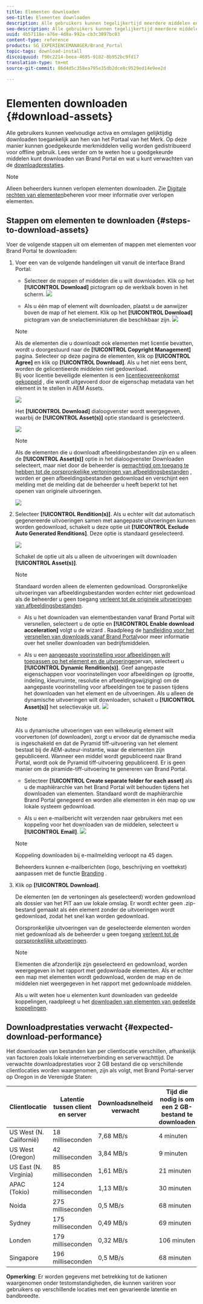 ```yaml
---
title: Elementen downloaden
seo-title: Elementen downloaden
description: Alle gebruikers kunnen tegelijkertijd meerdere middelen en mappen downloaden die voor hen toegankelijk zijn. Op deze manier kunnen goedgekeurde merkmiddelen veilig worden gedistribueerd voor offline gebruik.
seo-description: Alle gebruikers kunnen tegelijkertijd meerdere middelen en mappen downloaden die voor hen toegankelijk zijn. Op deze manier kunnen goedgekeurde merkmiddelen veilig worden gedistribueerd voor offline gebruik.
uuid: 4b57118e-a76e-4d8a-992a-cb3c3097bc03
content-type: reference
products: SG_EXPERIENCEMANAGER/Brand_Portal
topic-tags: download-install
discoiquuid: f90c2214-beea-4695-9102-8b952bc9fd17
translation-type: tm+mt
source-git-commit: 86d4d5c358ea795e35db2dce8c9529ed14e9ee2d

---
```



# Elementen downloaden {#download-assets}

Alle gebruikers kunnen veelvoudige activa en omslagen gelijktijdig downloaden toegankelijk aan hen van het Portaal van het Merk. Op deze manier kunnen goedgekeurde merkmiddelen veilig worden gedistribueerd voor offline gebruik. Lees verder om te weten hoe u goedgekeurde middelen kunt downloaden van Brand Portal en wat u kunt verwachten van de [downloadprestaties](../using/brand-portal-download-users.md#main-pars-header).

>[!NOTE]
>
>Alleen beheerders kunnen verlopen elementen downloaden. Zie [Digitale rechten van elementen](../using/manage-digital-rights-of-assets.md)beheren voor meer informatie over verlopen elementen.

## Stappen om elementen te downloaden {#steps-to-download-assets}

Voer de volgende stappen uit om elementen of mappen met elementen voor Brand Portal te downloaden:

1. Voer een van de volgende handelingen uit vanuit de interface Brand Portal:

   * Selecteer de mappen of middelen die u wilt downloaden. Klik op het **[!UICONTROL Download]** pictogram op de werkbalk boven in het scherm.
   ![](assets/downloadassets-1.png)

   * Als u één map of element wilt downloaden, plaatst u de aanwijzer boven de map of het element. Klik op het **[!UICONTROL Download]** pictogram van de snelactieminiaturen die beschikbaar zijn.
   ![](assets/downloadsingleasset-1.png)

   >[!NOTE]
   >
   >Als de elementen die u downloadt ook elementen met licentie bevatten, wordt u doorgestuurd naar de **[!UICONTROL Copyright Management]** pagina. Selecteer op deze pagina de elementen, klik op **[!UICONTROL Agree]** en klik op **[!UICONTROL Download]**. Als u het niet eens bent, worden de gelicentieerde middelen niet gedownload.\
   >Bij voor licentie beveiligde elementen is een [licentieovereenkomst gekoppeld](https://helpx.adobe.com/experience-manager/6-5/assets/using/drm.html#DigitalRightsManagementinAssets) , die wordt uitgevoerd door de eigenschap [](https://helpx.adobe.com/experience-manager/6-5/assets/using/drm.html#DigitalRightsManagementinAssets) metadata van het element in te stellen in AEM Assets.

   ![](assets/licensed-asset-download-1.png)

   Het **[!UICONTROL Download]** dialoogvenster wordt weergegeven, waarbij de **[!UICONTROL Asset(s)]** optie standaard is geselecteerd.

   ![](assets/donload-assets-dialog-1.png)

   >[!NOTE]
   >
   >Als de elementen die u downloadt afbeeldingsbestanden zijn en u alleen de **[!UICONTROL Asset(s)]** optie in het dialoogvenster Downloaden selecteert, maar niet door de beheerder is [gemachtigd om toegang te hebben tot de oorspronkelijke vertoningen van afbeeldingsbestanden](../using/brand-portal-adding-users.md#main-pars-procedure-202029708) , worden er geen afbeeldingsbestanden gedownload en verschijnt een melding met de melding dat de beheerder u heeft beperkt tot het openen van originele uitvoeringen.

   ![](assets/restrictaccess-note.png)

1. Selecteer **[!UICONTROL Rendition(s)]**. Als u echter wilt dat automatisch gegenereerde uitvoeringen samen met aangepaste uitvoeringen kunnen worden gedownload, schakelt u deze optie uit **[!UICONTROL Exclude Auto Generated Renditions]**. Deze optie is standaard geselecteerd.

   ![](assets/exclude-auto-renditions.png)

   Schakel de optie uit als u alleen de uitvoeringen wilt downloaden **[!UICONTROL Asset(s)]**.

   >[!NOTE]
   >
   >Standaard worden alleen de elementen gedownload. Oorspronkelijke uitvoeringen van afbeeldingsbestanden worden echter niet gedownload als de beheerder u geen toegang [verleent tot de originele uitvoeringen van afbeeldingsbestanden](../using/brand-portal-adding-users.md#main-pars-procedure-202029708).

   * Als u het downloaden van elementbestanden vanaf Brand Portal wilt versnellen, selecteert u de optie en **[!UICONTROL Enable download acceleration]** volgt u de wizard [](../using/accelerated-download.md#main-pars-header-405749062). Raadpleeg de [handleiding voor het versnellen van downloads vanaf Brand Portal](../using/accelerated-download.md)voor meer informatie over het sneller downloaden van bedrijfsmiddelen.

   * Als u een [aangepaste voorinstelling voor afbeeldingen wilt toepassen op het element en de uitvoeringen](../using/brand-portal-image-presets.md#applyimagepresetswhendownloadingimages)ervan, selecteert u **[!UICONTROL Dynamic Rendition(s)]**. Geef aangepaste eigenschappen voor voorinstellingen voor afbeeldingen op (grootte, indeling, kleurruimte, resolutie en afbeeldingswijziging) om de aangepaste voorinstelling voor afbeeldingen toe te passen tijdens het downloaden van het element en de uitvoeringen. Als u alleen de dynamische uitvoeringen wilt downloaden, schakelt u **[!UICONTROL Asset(s)]** het selectievakje uit.
   ![](assets/dynamic-renditions.png)

   >[!NOTE]
   >
   >Als u dynamische uitvoeringen van een willekeurig element wilt voorvertonen (of downloaden), zorgt u ervoor dat de dynamische media is ingeschakeld en dat de Pyramid tiff-uitvoering van het element bestaat bij de AEM-auteur-instantie, waar de elementen zijn gepubliceerd. Wanneer een middel wordt gepubliceerd naar Brand Portal, wordt ook de Pyramid tiff-uitvoering gepubliceerd. Er is geen manier om de piramide-tiff-uitvoering te genereren van Brand Portal.

   * Selecteer **[!UICONTROL Create separate folder for each asset]** als u de maphiërarchie van het Brand Portal wilt behouden tijdens het downloaden van elementen. Standaard wordt de maphiërarchie Brand Portal genegeerd en worden alle elementen in één map op uw lokale systeem gedownload.

   * Als u een e-mailbericht wilt verzenden naar gebruikers met een koppeling voor het downloaden van de middelen, selecteert u **[!UICONTROL Email]**.
   ![](assets/download-link.png)

   >[!NOTE]
   >
   >Koppeling downloaden bij e-mailmelding verloopt na 45 dagen.
   >
   >Beheerders kunnen e-mailberichten (logo, beschrijving en voettekst) aanpassen met de functie [Branding](../using/brand-portal-branding.md) .

1. Klik op **[!UICONTROL Download]**.

   De elementen (en de vertoningen als geselecteerd) worden gedownload als dossier van het PIT aan uw lokale omslag. Er wordt echter geen .zip-bestand gemaakt als één element zonder de uitvoeringen wordt gedownload, zodat het snel kan worden gedownload.

   Oorspronkelijke uitvoeringen van de geselecteerde elementen worden niet gedownload als de beheerder u geen toegang [verleent tot de oorspronkelijke uitvoeringen](../using/brand-portal-adding-users.md#main-pars-procedure-202029708).

   >[!NOTE]
   >
   >Elementen die afzonderlijk zijn geselecteerd en gedownload, worden weergegeven in het rapport met gedownloade elementen. Als er echter een map met elementen wordt gedownload, worden de map en de middelen niet weergegeven in het rapport met gedownloade middelen.

   Als u wilt weten hoe u elementen kunt downloaden van gedeelde koppelingen, raadpleegt u het [downloaden van elementen van gedeelde koppelingen](../using/brand-portal-link-share.md#main-pars-header-1703469193).

## Downloadprestaties verwacht {#expected-download-performance}

Het downloaden van bestanden kan per clientlocatie verschillen, afhankelijk van factoren zoals lokale internetverbinding en serverwachttijd. De verwachte downloadprestaties voor 2 GB bestand die op verschillende clientlocaties worden waargenomen, zijn als volgt, met Brand Portal-server op Oregon in de Verenigde Staten:

| Clientlocatie | Latentie tussen client en server | Downloadsnelheid verwacht | Tijd die nodig is om een 2 GB-bestand te downloaden |
|-------------------------|-----------------------------------|-------------------------|------------------------------------|
| US West (N. Californië) | 18 milliseconden | 7,68 MB/s | 4 minuten |
| US West (Oregon) | 42 milliseconden | 3,84 MB/s | 9 minuten |
| US East (N. Virginia) | 85 milliseconden | 1,61 MB/s | 21 minuten |
| APAC (Tokio) | 124 milliseconden | 1,13 MB/s | 30 minuten |
| Noida | 275 milliseconden | 0,5 MB/s | 68 minuten |
| Sydney | 175 milliseconden | 0,49 MB/s | 69 minuten |
| Londen | 179 milliseconden | 0,32 MB/s | 106 minuten |
| Singapore | 196 milliseconden | 0,5 MB/s | 68 minuten |

**Opmerking**: Er worden gegevens met betrekking tot de kationen waargenomen onder testomstandigheden, die kunnen variëren voor gebruikers op verschillende locaties met een gevarieerde latentie en bandbreedte.
